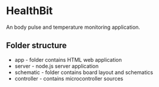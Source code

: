 # HealthBit 

An body pulse and temperature monitoring application. 

## Folder structure

* app - folder contains HTML web application
* server - node.js server application
* schematic - folder contains board layout and schematics
* controller - contains microcontroller sources


